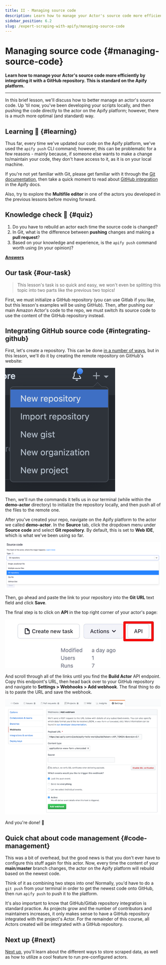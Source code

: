 ```yaml
---
title: II - Managing source code
description: Learn how to manage your Actor's source code more efficiently by integrating it with a GitHub repository. This is standard on the Apify platform.
sidebar_position: 6.2
slug: /expert-scraping-with-apify/managing-source-code
---
```


# Managing source code {#managing-source-code}

**Learn how to manage your Actor's source code more efficiently by integrating it with a GitHub repository. This is standard on the Apify platform.**

---

In this brief lesson, we'll discuss how to better manage an actor's source code. Up 'til now, you've been developing your scripts locally, and then pushing the code directly to the actor on the Apify platform; however, there is a much more optimal (and standard) way.

## Learning 🧠 {#learning}

Thus far, every time we've updated our code on the Apify platform, we've used the `apify push` CLI command; however, this can be problematic for a few reasons - mainly because, if someone else wants to make a change to/maintain your code, they don't have access to it, as it is on your local machine.

If you're not yet familiar with Git, please get familiar with it through the [Git documentation](https://git-scm.com/docs), then take a quick moment to read about [GitHub integration](/platform/integrations/github) in the Apify docs.

Also, try to explore the **Multifile editor** in one of the actors you developed in the previous lessons before moving forward.

## Knowledge check 📝 {#quiz}

1. Do you have to rebuild an actor each time the source code is changed?
2. In Git, what is the difference between **pushing** changes and making a **pull request**?
3. Based on your knowledge and experience, is the `apify push` command worth using (in your opinion)?

[**Answers**](./solutions/managing_source.md)

## Our task {#our-task}

> This lesson's task is so quick and easy, we won't even be splitting this topic into two parts like the previous two topics!

First, we must initialize a GitHub repository (you can use Gitlab if you like, but this lesson's examples will be using GitHub). Then, after pushing our main Amazon Actor's code to the repo, we must switch its source code to use the content of the GitHub repository instead.

## Integrating GitHub source code {#integrating-github}

First, let's create a repository. This can be done [in a number of ways](https://kbroman.org/github_tutorial/pages/init.html), but in this lesson, we'll do it by creating the remote repository on GitHub's website:

![Create a new GitHub repo](./images/github-new-repo.png)

Then, we'll run the commands it tells us in our terminal (while within the **demo-actor** directory) to initialize the repository locally, and then push all of the files to the remote one.

After you've created your repo, navigate on the Apify platform to the actor we called **demo-actor**. In the **Source** tab, click the dropdown menu under **Source code** and select **Git repository**. By default, this is set to **Web IDE**, which is what we've been using so far.

![Select source code location](./images/select-source-location.png)

Then, go ahead and paste the link to your repository into the **Git URL** text field and click **Save**.

The final step is to click on **API** in the top right corner of your actor's page:

![API button](./images/api-button.jpg)

And scroll through all of the links until you find the **Build Actor** API endpoint. Copy this endpoint's URL, then head back over to your GitHub repository and navigate to **Settings > Webhooks > Add webhook**. The final thing to do is to paste the URL and save the webhook.

![Adding a webhook to your GitHub repo](../../../platform/actors/development/deployment/images/ci-github-integration.png)

And you're done! 🎉

## Quick chat about code management {#code-management}

This was a bit of overhead, but the good news is that you don't ever have to configure this stuff again for this actor. Now, every time the content of your **main**/**master** branch changes, the actor on the Apify platform will rebuild based on the newest code.

Think of it as combining two steps into one! Normally, you'd have to do a `git push` from your terminal in order to get the newest code onto GitHub, then run `apify push` to push it to the platform.

It's also important to know that GitHub/Gitlab repository integration is standard practice. As projects grow and the number of contributors and maintainers increases, it only makes sense to have a GitHub repository integrated with the project's Actor. For the remainder of this course, all Actors created will be integrated with a GitHub repository.

## Next up {#next}

[Next up](./tasks_and_storage.md), you'll learn about the different ways to store scraped data, as well as how to utilize a cool feature to run pre-configured actors.
